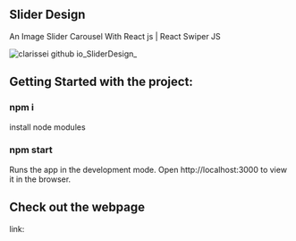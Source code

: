 ## Slider Design




An Image Slider Carousel With React js | React Swiper JS 

![clarissei github io_SliderDesign_](https://user-images.githubusercontent.com/37862639/155646694-5adaf28a-fa40-44c4-ae55-46be2ae4681a.png)


## Getting Started with the project:

### npm i
install node modules


### npm start
Runs the app in the development mode.
Open http://localhost:3000 to view it in the browser.


## Check out the webpage

link: 


